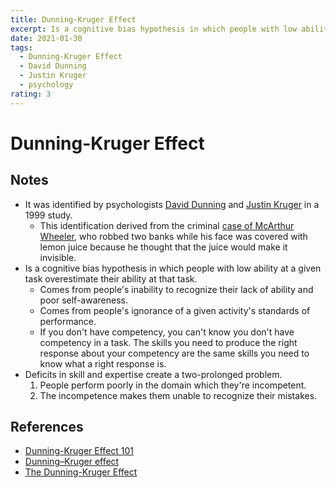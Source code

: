 ```yaml
---
title: Dunning-Kruger Effect
excerpt: Is a cognitive bias hypothesis in which people with low ability at a given task overestimate their ability at that task.
date: 2021-01-30
tags:
  - Dunning-Kruger Effect
  - David Dunning
  - Justin Kruger
  - psychology
rating: 3
---
```


# Dunning-Kruger Effect

## Notes

- It was identified by psychologists [David Dunning](https://en.wikipedia.org/wiki/David_Dunning) and [Justin Kruger](https://en.wikipedia.org/wiki/Justin_Kruger) in a 1999 study.
  - This identification derived from the criminal [case of McArthur Wheeler](https://steemit.com/steemstem/@rsc227/the-curious-case-of-mcarthur-wheeler), who robbed two banks while his face was covered with lemon juice because he thought that the juice would make it invisible.
- Is a cognitive bias hypothesis in which people with low ability at a given task overestimate their ability at that task.
  - Comes from people's inability to recognize their lack of ability and poor self-awareness.
  - Comes from people's ignorance of a given activity's standards of performance.
  - If you don't have competency, you can't know you don't have competency in a task. The skills you need to produce the right response about your competency are the same skills you need to know what a right response is.
- Deficits in skill and expertise create a two-prolonged problem.
  1. People perform poorly in the domain which they're incompetent.
  2. The incompetence makes them unable to recognize their mistakes.

## References

- [Dunning-Kruger Effect 101](https://twitter.com/SahilBloom/status/1350077522935832576)
- [Dunning–Kruger effect](https://en.wikipedia.org/wiki/Dunning%E2%80%93Kruger_effect)
- [The Dunning-Kruger Effect](https://www.verywellmind.com/an-overview-of-the-dunning-kruger-effect-4160740)
